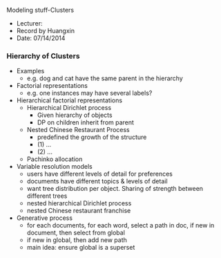 Modeling stuff-Clusters

* Lecturer: 
* Record by Huangxin
* Date: 07/14/2014

### Hierarchy of Clusters
- Examples
	- e.g. dog and cat have the same parent in the hierarchy
- Factorial representations
	- e.g. one instances may have several labels?
- Hierarchical factorial representations
	- Hierarchical Dirichlet process
		- Given hierarchy of objects
		- DP on children inherit from parent
	- Nested Chinese Restaurant Process
		- predefined the growth of the structure
		- (1) ...
		- (2) ...
	- Pachinko allocation
- Variable resolution models
	- users have different levels of detail for preferences
	- documents have different topics & levels of detail
	- want tree distribution per object. Sharing of strength between different trees
	- nested hierarchical Dirichlet process
	- nested Chinese restaurant franchise
- Generative process
	- for each documents, for each word, select a path in doc, if new in document, then select from global
	- if new in global, then add new path
	- main idea: ensure global is a superset

	
	
	